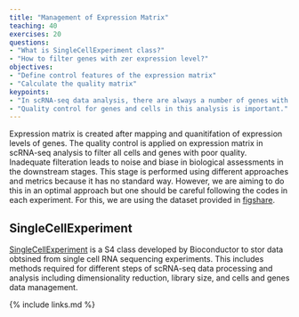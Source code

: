 ```yaml
---
title: "Management of Expression Matrix"
teaching: 40
exercises: 20
questions:
- "What is SingleCellExperiment class?"
- "How to filter genes with zer expression level?"
objectives:
- "Define control features of the expression matrix"
- "Calculate the quality matrix"
keypoints:
- "In scRNA-seq data analysis, there are always a number of genes with zero expression levels."
- "Quality control for genes and cells in this analysis is important."
---
```

Expression matrix is created after mapping and quanitifation of expression levels of genes.
The quality control is applied on expression matrix in scRNA-seq analysis to filter all cells and genes with poor quality.
Inadequate filteration leads to noise and biase in biological assessments in the downstream stages.
This stage is performed using different approaches and metrics because it has no standard way. However, we are aiming to do this 
in an optimal approach but one should be careful following the codes in each experiment.
For this, we are using the dataset provided in <a href="https://figshare.com/articles/dataset/Single-cell_RNA-seq_data_from_microfluidic_emulsion/5715025">figshare</a>.

<h2 id="general">SingleCellExperiment</h2>

<a href="https://bioconductor.org/packages/release/bioc/html/SingleCellExperiment.html">SingleCellExperiment</a> is a S4 class developed by Bioconductor to stor data obtsined
from single cell RNA sequencing experiments. This includes methods required for different steps of scRNA-seq data processing and analysis including dimensionality reduction, library size, and cells and genes data management.



{% include links.md %}
